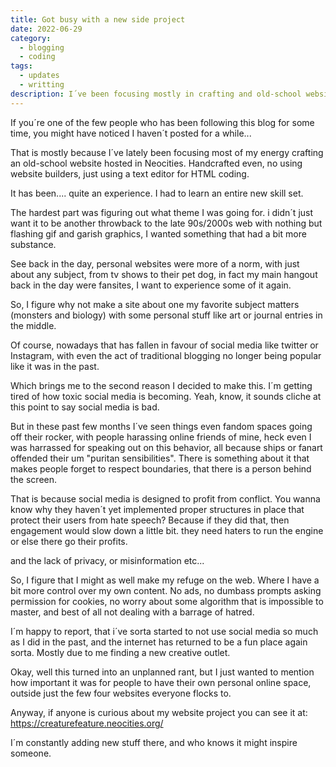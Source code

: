```yaml
---
title: Got busy with a new side project
date: 2022-06-29
category:
  - blogging
  - coding
tags:
  - updates
  - writting
description: I´ve been focusing mostly in crafting and old-school website on neocities. Here´s what motivated me to take the leap to coding a personal homepage of my own.
---
```


If you´re one of the few people who has been following this blog for some time, you might have noticed I haven´t posted for a while...

That is mostly because I´ve lately been focusing most of my energy crafting an old-school website hosted in Neocities. Handcrafted even, no using website builders, just using a text editor for HTML coding.

It has been.... quite an experience. I had to learn an entire new skill set.

The hardest part was figuring out what theme I was going for. i didn´t just want it to be another throwback to the late 90s/2000s web with nothing but flashing gif and garish graphics, I wanted something that had a bit more substance.

See back in the day, personal websites were more of a norm, with just about any subject, from tv shows to their pet dog, in fact my main hangout back in the day were fansites, I want to experience some of it again.

So, I figure why not make a site about one my favorite subject matters (monsters and biology) with some personal stuff like art or journal entries in the middle.

Of course, nowadays that has fallen in favour of social media like twitter or Instagram, with even the act of traditional blogging no longer being popular like it was in the past.

Which brings me to the second reason I decided to make this. I´m getting tired of how toxic social media is becoming. Yeah, know, it sounds cliche at this point to say social media is bad.

But in these past few months I´ve seen things even fandom spaces going off their rocker, with people harassing online friends of mine, heck even I was harrassed for speaking out on this behavior, all because ships or fanart offended their um "puritan sensibilities". There is something about it that makes people forget to respect boundaries, that there is a person behind the screen.

That is because social media is designed to profit from conflict. You wanna know why they haven´t yet implemented proper structures in place that protect their users from hate speech? Because if they did that, then engagement would slow down a little bit. they need haters to run the engine or else there go their profits.

and the lack of privacy, or misinformation etc...

So, I figure that I might as well make my refuge on the web. Where I have a bit more control over my own content. No ads, no dumbass prompts asking permission for cookies, no worry about some algorithm that is impossible to master, and best of all not dealing with a barrage of hatred.

I´m happy to report, that i´ve sorta started to not use social media so much as I did in the past, and the internet has returned to be a fun place again sorta. Mostly due to me finding a new creative outlet.

Okay, well this turned into an unplanned rant, but I just wanted to mention how important it was for people to have their own personal online space, outside just the few four websites everyone flocks to.

Anyway, if anyone is curious about my website project you can see it at: https://creaturefeature.neocities.org/

I´m constantly adding new stuff there, and who knows it might inspire someone.

